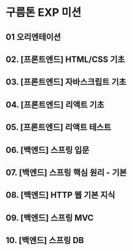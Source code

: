 # 구름톤 EXP 미션
## 01 오리엔테이션
## 02. [프론트엔드] HTML/CSS 기초
## 03. [프론트엔드] 자바스크립트 기초
## 04. [프론트엔드] 리액트 기초
## 05. [프론트엔드] 리액트 테스트
## 06. [백엔드] 스프링 입문
## 07. [백엔드] 스프링 핵심 원리 - 기본
## 08. [백엔드] HTTP 웹 기본 지식
## 09. [백엔드] 스프링 MVC
## 10. [백엔드] 스프링 DB